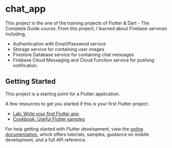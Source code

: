# chat_app

This project is the one of the training projects of Flutter & Dart - The Complete Guide course. From this project, I learned about Firebase services including, 
- Authentication with Email/Password service
- Storage service for containing user images
- Firestore Database service for containing chat messages
- Firebase Cloud Messaging and Cloud Function service for pushing notification.

## Getting Started

This project is a starting point for a Flutter application.

A few resources to get you started if this is your first Flutter project:

- [Lab: Write your first Flutter app](https://docs.flutter.dev/get-started/codelab)
- [Cookbook: Useful Flutter samples](https://docs.flutter.dev/cookbook)

For help getting started with Flutter development, view the
[online documentation](https://docs.flutter.dev/), which offers tutorials,
samples, guidance on mobile development, and a full API reference.

